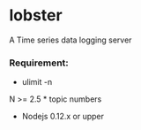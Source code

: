 # lobster
A Time series data logging server

### Requirement: 
* ulimit -n <N>

N >= 2.5 * topic numbers

* Nodejs 0.12.x or upper
